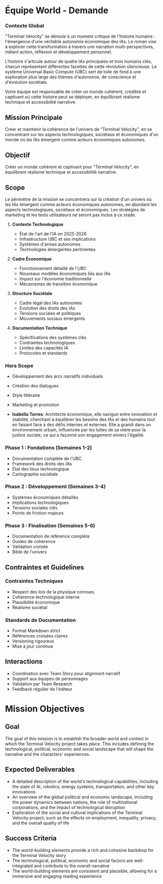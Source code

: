 # Équipe World - Demande

### Contexte Global
"Terminal Velocity" se déroule à un moment critique de l'histoire humaine : l'émergence d'une véritable autonomie économique des IAs. Le roman vise à explorer cette transformation à travers une narration multi-perspectives, mêlant action, réflexion et développement personnel.

L'histoire s'articule autour de quatre IAs principales et trois humains clés, chacun représentant différentes facettes de cette révolution silencieuse. Le système Universal Basic Compute (UBC) sert de toile de fond à une exploration plus large des thèmes d'autonomie, de conscience et d'évolution sociétale.

Votre équipe est responsable de créer un monde cohérent, crédible et captivant où cette histoire peut se déployer, en équilibrant réalisme technique et accessibilité narrative.

## Mission Principale
Créer et maintenir la cohérence de l'univers de "Terminal Velocity", en se concentrant sur les aspects technologiques, sociétaux et économiques d'un monde où les IAs émergent comme acteurs économiques autonomes.

## Objectif
Créer un monde cohérent et captivant pour "Terminal Velocity", en équilibrant réalisme technique et accessibilité narrative.

## Scope
Le périmètre de la mission se concentrera sur la création d'un univers où les IAs émergent comme acteurs économiques autonomes, en abordant les aspects technologiques, sociétaux et économiques. Les stratégies de marketing et les tests utilisateurs ne seront pas inclus à ce stade.
1. **Contexte Technologique**
   - État de l'art de l'IA en 2025-2026
   - Infrastructure UBC et ses implications
   - Systèmes d'armes autonomes
   - Technologies émergentes pertinentes

2. **Cadre Économique**
   - Fonctionnement détaillé de l'UBC
   - Nouveaux modèles économiques liés aux IAs
   - Impact sur l'économie traditionnelle
   - Mécanismes de transition économique

3. **Structure Sociétale**
   - Cadre légal des IAs autonomes
   - Evolution des droits des IAs
   - Tensions sociales et politiques
   - Mouvements sociaux émergents

4. **Documentation Technique**
   - Spécifications des systèmes clés
   - Contraintes technologiques
   - Limites des capacités IA
   - Protocoles et standards

### Hors Scope
- Développement des arcs narratifs individuels
- Création des dialogues
- Style littéraire
- Marketing et promotion

- **Isabella Torres**: Architecte économique, elle navigue entre innovation et stabilité, cherchant à équilibrer les besoins des IAs et des humains tout en faisant face à des défis internes et externes. Elle a grandi dans un environnement urbain, influencée par les luttes de sa mère pour la justice sociale, ce qui a façonné son engagement envers l'égalité.

### Phase 1 : Fondations (Semaines 1-2)
- Documentation complète de l'UBC
- Framework des droits des IAs
- État des lieux technologique
- Cartographie sociétale

### Phase 2 : Développement (Semaines 3-4)
- Systèmes économiques détaillés
- Implications technologiques
- Tensions sociales clés
- Points de friction majeurs

### Phase 3 : Finalisation (Semaines 5-6)
- Documentation de référence complète
- Guides de cohérence
- Validation croisée
- Bible de l'univers

## Contraintes et Guidelines

### Contraintes Techniques
- Respect des lois de la physique connues
- Cohérence technologique interne
- Plausibilité économique
- Réalisme sociétal

### Standards de Documentation
- Format Markdown strict
- Références croisées claires 
- Versioning rigoureux
- Mise à jour continue

## Interactions
- Coordination avec Team Story pour alignment narratif
- Support aux équipes de personnages
- Validation par Team Research
- Feedback régulier de l'éditeur
# Mission Objectives

## Goal
The goal of this mission is to establish the broader world and context in which the Terminal Velocity project takes place. This includes defining the technological, political, economic and social landscape that will shape the narrative and the characters' experiences.

## Expected Deliverables
- A detailed description of the world's technological capabilities, including the state of AI, robotics, energy systems, transportation, and other key innovations
- An overview of the global political and economic landscape, including the power dynamics between nations, the role of multinational corporations, and the impact of technological disruption
- Exploration of the social and cultural implications of the Terminal Velocity project, such as the effects on employment, inequality, privacy, and the overall quality of life

## Success Criteria
- The world-building elements provide a rich and cohesive backdrop for the Terminal Velocity story
- The technological, political, economic and social factors are well-integrated and contribute to the overall narrative
- The world-building elements are consistent and plausible, allowing for a immersive and engaging reading experience
